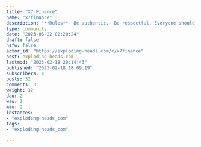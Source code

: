 ```yaml
---
title: "X7 Finance" 
name: "x7finance"
description: "**Rules**- Be authentic.- Be respectful. Everyone should feel welcome here.- No porn.- No ads / spamming.- No doxing- No threats or personal insults- No discrimination- No gore or graphic video or pictures"
type: community
date: "2023-06-22 02:20:24"
draft: false
nsfw: false
actor_id: "https://exploding-heads.com/c/x7finance"
host: exploding-heads.com
lastmod: "2023-02-18 20:14:43"
published: "2023-02-18 18:09:19"
subscribers: 4
posts: 32
comments: 3
weight: 32
dau: 2
wau: 2
mau: 2
instances:
- "exploding-heads_com"
tags: 
- "exploding-heads_com"

---
```

